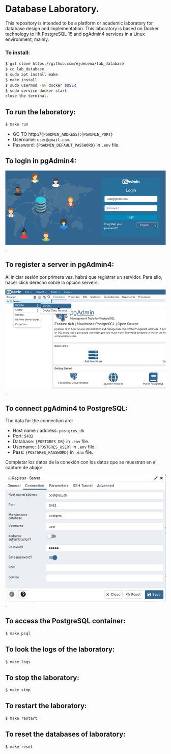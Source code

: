 # Database Laboratory.


This repository is intended to be a platform or academic laboratory for database design and implementation. This laboratory is based on Docker technology to lift PostgreSQL 15 and pgAdmin4 services in a Linux environment, mainly.


### To install:
```bash
$ git clone https://github.com/ejdecena/lab_database
$ cd lab_database
$ sudo apt install make
$ make install
$ sudo usermod -aG docker $USER
$ sudo service docker start
close the terninal.
```

## To run the laboratory:
```bash
$ make run
```

* GO TO http://```{PGADMIN_ADDRESS}```:```{PGADMIN_PORT}```
* Username: ```user@gmail.com```.
* Password: ```{PGADMIN_DEFAULT_PASSWORD}``` in ```.env``` file.

## To login in pgAdmin4:
![Login Pgadmin parameters](/images/login.png "Login Pgadmin parameters").

## To register a server in pgAdmin4:
Al iniciar sesión por primera vez, habrá que registrar un servidor. Para ello, hacer click derecho sobre la opción servers:

![Register Server](/images/register_server.png "Register Server").

## To connect pgAdmin4 to PostgreSQL:

The data for the connection are:

* Host name / address: ```postgres_db```
* Port: ```5432```
* Database: ```{POSTGRES_DB}``` in ```.env``` file.
* Username: ```{POSTGRES_USER}``` in ```.env``` file.
* Pass: ```{POSTGRES_PASSWORD}``` in ```.env``` file.

Completar los datos de la conexión con los datos que se muestran en el capture de abajo:

![Server Connection](/images/server_connection.png "Server Connection").

## To access the PostgreSQL container:
```bash
$ make psql
```

## To look the logs of the laboratory:
```bash
$ make logs
```

## To stop the laboratory:
```bash
$ make stop
```

## To restart the laboratory:
```bash
$ make restart
```

## To reset the databases of laboratory:
```bash
$ make reset
```